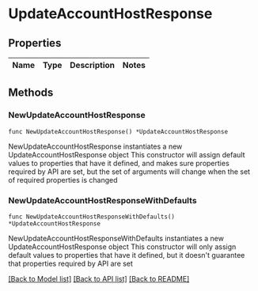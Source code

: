 # UpdateAccountHostResponse

## Properties

Name | Type | Description | Notes
------------ | ------------- | ------------- | -------------

## Methods

### NewUpdateAccountHostResponse

`func NewUpdateAccountHostResponse() *UpdateAccountHostResponse`

NewUpdateAccountHostResponse instantiates a new UpdateAccountHostResponse object
This constructor will assign default values to properties that have it defined,
and makes sure properties required by API are set, but the set of arguments
will change when the set of required properties is changed

### NewUpdateAccountHostResponseWithDefaults

`func NewUpdateAccountHostResponseWithDefaults() *UpdateAccountHostResponse`

NewUpdateAccountHostResponseWithDefaults instantiates a new UpdateAccountHostResponse object
This constructor will only assign default values to properties that have it defined,
but it doesn't guarantee that properties required by API are set


[[Back to Model list]](../README.md#documentation-for-models) [[Back to API list]](../README.md#documentation-for-api-endpoints) [[Back to README]](../README.md)


